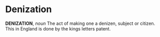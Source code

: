 # Denization

**DENIZATION**, _noun_ The act of making one a denizen, subject or citizen. This in England is done by the kings letters patent.